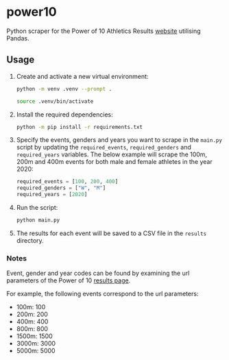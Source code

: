 # power10

Python scraper for the Power of 10 Athletics Results [website](https://www.thepowerof10.info/) utilising Pandas.

## Usage

1. Create and activate a new virtual environment:

    ```bash
    python -m venv .venv --prompt .
    ```

    ```bash
    source .venv/bin/activate
    ```

1. Install the required dependencies:

    ```bash
    python -m pip install -r requirements.txt
    ```

1. Specify the events, genders and years you want to scrape in the `main.py` script by updating the `required_events`, `required_genders` and `required_years` variables. The below example will scrape the 100m, 200m and 400m events for both male and female athletes in the year 2020:

    ```python
    required_events = [100, 200, 400]
    required_genders = ["W", "M"]
    required_years = [2020]
    ```

1. Run the script:

    ```bash
    python main.py
    ```

1. The results for each event will be saved to a CSV file in the `results` directory.

### Notes

Event, gender and year codes can be found by examining the url parameters of the Power of 10 [results page](https://www.thepowerof10.info/results/resultslookup.aspx).

For example, the following events correspond to the url parameters:
- 100m: 100
- 200m: 200
- 400m: 400
- 800m: 800
- 1500m: 1500
- 3000m: 3000
- 5000m: 5000
